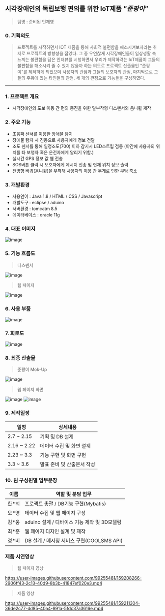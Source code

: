 ##  시각장애인의 독립보행 편의를 위한 IoT제품  _"준팡이"_

 > 팀명 : 준비된 인재영


### 0. 기획의도
  > 프로젝트를 시작하면서 IOT 제품을 통해 사회적 불편함을 해소시켜보자라는 취지로 프로젝트의 방향성을 잡았다. 
  > 그 중 우연찮게 시각장애인들이 일상생활 속 느끼는 불편함을 담은 인터뷰를 시청하면서 우리가 제작하려는 IoT제품이 그들의 불편함을 해소시켜 줄 수 있지 않을까 하는 의도로 
  > 프로젝트 산출물인 "준팡이"를 제작하게 되었으며 
  > 사용자의 관점과 그들의 보호자의 관점, 마지막으로 그들의 주위에 있는 타인들의 관점. 
  > 세 개의 관점으로 기능들을 구성하였다. 

---------------------

### 1. 프로젝트 개요
  - 시각장애인의 도보 이동 간 편의 증진을 위한 탈부착형 디스펜서와 옴니휠 제작
  
  
### 2. 주요 기능

  - 초음파 센서를 이용한 장애물 탐지
  - 장애물 탐지 시 진동으로 사용자에게 정보 전달
  - 조도 센서를 통해 일정조도(700) 이하 감지시 LED스트립 점등 (야간에 사용자의 위치를 타 보행자 혹은 운전자에게 알리기 위함.)
  - 실시간 GPS 정보 값 웹 전송
  - SOS버튼 클릭 시 보호자에게 메시지 전송 및 현재 위치 정보 출력
  - 전방향 바퀴(옴니휠)을 부착해 사용자의 이용 간 무게로 인한 부담 축소
 
 
 ### 3. 개발환경
 
  - 사용언어 : Java 1.8 / HTML / CSS / Javascript
  - 개발도구 : eclipse / aduino
  - 서버환경 : tomcatm 8.5
  - 데이터베이스 : oracle 11g



 ### 4. 대표 이미지
 
 ![image](https://user-images.githubusercontent.com/99255481/158326598-5c66694e-0f68-4daa-9ce0-df32bab6dbed.png)
 ### 5. 기능 흐름도
  
  > 디스펜서

![image](https://user-images.githubusercontent.com/99255481/158327219-132e087a-6f62-485c-ba4e-32b6aaf47c21.png)

  > 웹 페이지
  
![image](https://user-images.githubusercontent.com/99255481/158327117-5f09084a-ff9b-450a-9576-51cb30ec61fc.png)


### 6. 사용 부품
![image](https://user-images.githubusercontent.com/99255481/158327431-0d0d8078-9ac1-477d-b91b-118a04e28bb5.png)


### 7. 회로도


![image](https://user-images.githubusercontent.com/99255481/158327472-02205ce2-bf8a-4cad-a143-3826dec04863.png)

### 8. 최종 산출물

  > 준팡이 Mok-Up

![image](https://user-images.githubusercontent.com/99255481/158327528-0096be2c-3439-45f5-bed2-b37631341133.png)


  > 웹 페이지 화면

![image](https://user-images.githubusercontent.com/99255481/158327596-12a9d3c6-eff4-45c9-953d-6ee12509fafd.png)
![image](https://user-images.githubusercontent.com/99255481/158327640-9dfc3452-5179-4100-8e97-c847948e88d5.png)


### 9. 제작일정

|일정|상세내용|
|---|------|
|2.7 ~ 2.15|기획 및 DB 설계|
|2.16 ~ 2.22|데이터 수집 및 화면 설계|
|2.23 ~ 3.3|기능 구현 및 화면 구현|
|3.3 ~ 3.6|발표 준비 및 산출문서 작성|

### 10. 팀 구성원별 업무분장
|이름|역할 및 분담 업무|
|---|------|
|한*희|프로젝트 총괄 / DB기능 구현(Mybatis)|
|오*영|데이터 수집 및 웹 페이지 구성 |
|김*웅|aduino 설계 / 디바이스 기능 제작 및 3D모델링|
|최*훈|웹 페이지 디자인 설계 및 제작 |
|정*비|DB 설계 / 메시징 서비스 구현(COOLSMS API)|


### 제품 시연영상
 
  > 웹 페이지 영상


https://user-images.githubusercontent.com/99255481/159208266-2906ff43-2c13-40d9-8b3b-41847ef020e3.mp4


  > 제품 영상
  
 

https://user-images.githubusercontent.com/99255481/159211304-36de2c77-dd85-40a4-991a-5fdc37a3616e.mp4



